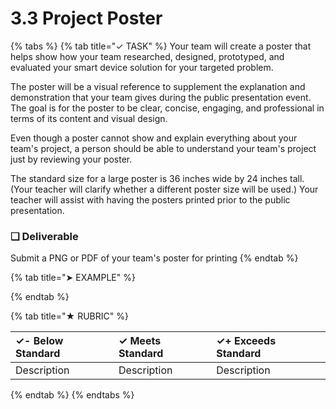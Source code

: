 # 3.3 Project Poster

{% tabs %}
{% tab title="✓ TASK" %}
Your team will create a poster that helps show how your team researched, designed, prototyped, and evaluated your smart device solution for your targeted problem.

The poster will be a visual reference to supplement the explanation and demonstration that your team gives during the public presentation event. The goal is for the poster to be clear, concise, engaging, and professional in terms of its content and visual design.

Even though a poster cannot show and explain everything about your team's project, a person should be able to understand your team's project just by reviewing your poster.

The standard size for a large poster is 36 inches wide by 24 inches tall. \(Your teacher will clarify whether a different poster size will be used.\) Your teacher will assist with having the posters printed prior to the public presentation.

### **❏ Deliverable**

Submit a PNG or PDF of your team's poster for printing
{% endtab %}

{% tab title="➤ EXAMPLE" %}

{% endtab %}

{% tab title="★ RUBRIC" %}


| **✓- Below Standard** | **✓ Meets Standard** | **✓+ Exceeds Standard** |
| :--- | :--- | :--- |
| Description | Description | Description |
{% endtab %}
{% endtabs %}

